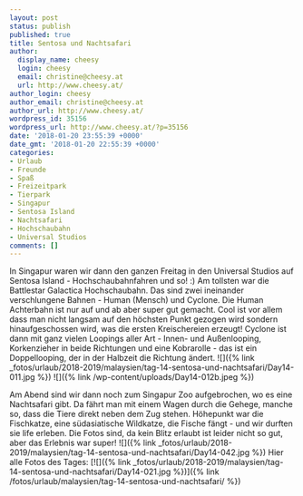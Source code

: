 ```yaml
---
layout: post
status: publish
published: true
title: Sentosa und Nachtsafari
author:
  display_name: cheesy
  login: cheesy
  email: christine@cheesy.at
  url: http://www.cheesy.at/
author_login: cheesy
author_email: christine@cheesy.at
author_url: http://www.cheesy.at/
wordpress_id: 35156
wordpress_url: http://www.cheesy.at/?p=35156
date: '2018-01-20 23:55:39 +0000'
date_gmt: '2018-01-20 22:55:39 +0000'
categories:
- Urlaub
- Freunde
- Spaß
- Freizeitpark
- Tierpark
- Singapur
- Sentosa Island
- Nachtsafari
- Hochschaubahn
- Universal Studios
comments: []
---
```

In Singapur waren wir dann den ganzen Freitag in den Universal Studios auf Sentosa Island - Hochschaubahnfahren und so! :) Am tollsten war die Battlestar Galactica Hochschaubahn. Das sind zwei ineinander verschlungene Bahnen - Human (Mensch) und Cyclone. Die Human Achterbahn ist nur auf und ab aber super gut gemacht. Cool ist vor allem dass man nicht langsam auf den höchsten Punkt gezogen wird sondern hinaufgeschossen wird, was die ersten Kreischereien erzeugt! Cyclone ist dann mit ganz vielen Loopings aller Art - Innen- und Außenlooping, Korkenzieher in beide Richtungen und eine Kobrarolle - das ist ein Doppellooping, der in der Halbzeit die Richtung ändert.
![]({% link _fotos/urlaub/2018-2019/malaysien/tag-14-sentosa-und-nachtsafari/Day14-011.jpg %})
![]({% link /wp-content/uploads/Day14-012b.jpeg %})
<!--more-->
Am Abend sind wir dann noch zum Singapur Zoo aufgebrochen, wo es eine Nachtsafari gibt. Da fährt man mit einem Wagen durch die Gehege, manche so, dass die Tiere direkt neben dem Zug stehen. Höhepunkt war die Fischkatze, eine südasiatische Wildkatze, die Fische fängt - und wir durften sie life erleben. Die Fotos sind, da kein Blitz erlaubt ist leider nicht so gut, aber das Erlebnis war super!
![]({% link _fotos/urlaub/2018-2019/malaysien/tag-14-sentosa-und-nachtsafari/Day14-042.jpg %})
Hier alle Fotos des Tages:
[![]({% link _fotos/urlaub/2018-2019/malaysien/tag-14-sentosa-und-nachtsafari/Day14-021.jpg %})]({% link /fotos/urlaub/malaysien/tag-14-sentosa-und-nachtsafari/ %})
